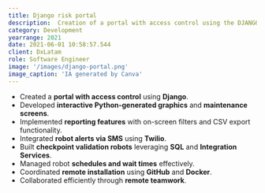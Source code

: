 ```yaml
---
title: Django risk portal
description:  Creation of a portal with access control using the DJANGO tool and Python graphics.
category: Development
yearrange: 2021
date: 2021-06-01 10:58:57.544
client: DxLatam
role: Software Engineer
image: '/images/django-portal.png'
image_caption: 'IA generated by Canva'
---
```

 - Created a **portal with access control** using **Django**.
- Developed **interactive Python-generated graphics** and **maintenance screens**.
- Implemented **reporting features** with on-screen filters and CSV export functionality.
- Integrated **robot alerts via SMS** using **Twilio**.
- Built **checkpoint validation robots** leveraging **SQL** and **Integration Services**.
- Managed robot **schedules and wait times** effectively.
- Coordinated **remote installation** using **GitHub** and **Docker**.
- Collaborated efficiently through **remote teamwork**.
